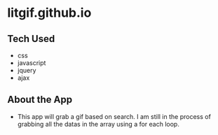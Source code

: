 # litgif.github.io

## Tech Used
- css
- javascript
- jquery
- ajax

## About the App

- This app will grab a gif based on search. I am still in the process of grabbing all the datas in the array using a for each loop. 